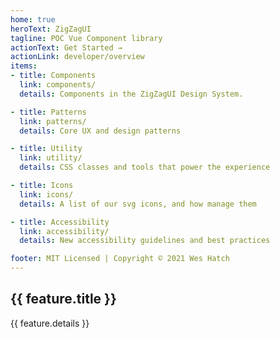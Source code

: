 ```yaml
---
home: true
heroText: ZigZagUI
tagline: POC Vue Component library
actionText: Get Started →
actionLink: developer/overview
items:
- title: Components
  link: components/
  details: Components in the ZigZagUI Design System.

- title: Patterns
  link: patterns/
  details: Core UX and design patterns

- title: Utility
  link: utility/
  details: CSS classes and tools that power the experience

- title: Icons
  link: icons/
  details: A list of our svg icons, and how manage them

- title: Accessibility
  link: accessibility/
  details: New accessibility guidelines and best practices

footer: MIT Licensed | Copyright © 2021 Wes Hatch
---
```


<div class="features">
  <div
    v-for="(feature, index) in $page.frontmatter.items"
    :key="index"
    class="feature pa-2"
  >
    <RouterLink :to="feature.link || ''" class="bg-light-grey block pa-2 rounded">
      <h2>{{ feature.title }}</h2>
      <p>{{ feature.details }}</p>
    </RouterLink>
  </div>
</div>
